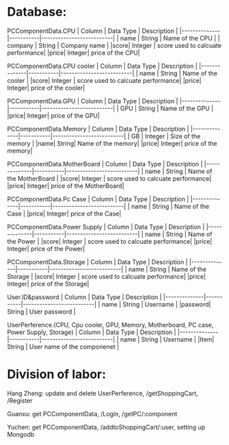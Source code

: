 # Database:
PCComponentData.CPU
| Column       | Data Type | Description              |
|--------------|-----------|--------------------------|
| name  | String    | Name of the CPU |
| company | String   | Company name |
|score| Integer | score used to calcuate performance|
|price| Integer| price of the CPU|

  
PCComponentData.CPU cooler
| Column       | Data Type | Description              |
|--------------|-----------|--------------------------|
| name  | String    | Name of the cooler |
|score| Integer | score used to calcuate performance|
|price| Integer| price of the cooler|


PCComponentData.GPU
| Column       | Data Type | Description              |
|--------------|-----------|--------------------------|
| GPU  | String    | Name of the GPU |
|price| Integer| price of the GPU|

  
PCComponentData.Memory
| Column       | Data Type | Description              |
|--------------|-----------|--------------------------|
| GB  | Integer    | Size of the memory |
|name| String| Name of the memory|
|price| Integer| price of the memory|
 
PCComponentData.MotherBoard
| Column       | Data Type | Description              |
|--------------|-----------|--------------------------|
| name  | String    | Name of the MotherBoard |
|score| Integer | score used to calcuate performance|
|price| Integer| price of the MotherBoard|

PCComponentData.Pc Case
| Column       | Data Type | Description              |
|--------------|-----------|--------------------------|
| name  | String    | Name of the Case |
|price| Integer| price of the Case|

PCComponentData.Power Supply
| Column       | Data Type | Description              |
|--------------|-----------|--------------------------|
| name  | String    | Name of the Power |
|score| Integer | score used to calcuate performance|
|price| Integer| price of the Power|

PCComponentData.Storage
| Column       | Data Type | Description              |
|--------------|-----------|--------------------------|
| name  | String    | Name of the Storage |
|score| Integer | score used to calcuate performance|
|price| Integer| price of the Storage|

  
User.ID&password
| Column       | Data Type | Description              |
|--------------|-----------|--------------------------|
| name  | String    | Username |
|password| String | User password |
  
UserPerference.(CPU, Cpu cooler, GPU, Memory, Motherboard, PC case, Power Supply, Storage)
| Column       | Data Type | Description              |
|--------------|-----------|--------------------------|
| name  | String    | Username |
|Item| String | User name of the componenet |
 

# Division of labor:

Hang Zheng: update and delete UserPerference, /getShoppingCart, /Register

Guanxu: get PCComponentData, /Login, /getPC/:component

Yuchen: get PCComponentData, /addtoShoppingCart/:user, setting up Mongodb
  
